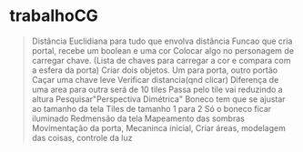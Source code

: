 # trabalhoCG
> Distância Euclidiana para tudo que envolva distância
> Funcao que cria portal, recebe um boolean e uma cor
> Colocar algo no personagem de carregar chave. (Lista de chaves para carregar a cor e compara com a esfera da porta)
> Criar dois objetos. Um para porta, outro portão
> Caçar uma chave leve
> Verificar distancia(qnd clicar)
> Diferença de uma area para outra será de 10 tiles
> Passa pelo tile vai reduzindo a altura
> Pesquisar"Perspectiva Dimétrica"
> Boneco tem que se ajustar ao tamanho da tela
> Tiles de tamanho 1 para 2
> Só o boneco ficar iluminado
> Redmensão da tela
> Mapeamento das sombras
> Movimentação da porta, Mecaninca inicial, Criar áreas, modelagem das coisas, controle da luz
>
>
